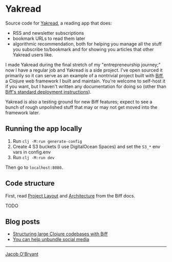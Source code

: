 # Yakread

Source code for [Yakread](https://yakread.com), a reading app that does:

- RSS and newsletter subscriptions
- bookmark URLs to read them later
- algorithmic recommendation, both for helping you manage all the stuff you subscribe to/bookmark
  and for showing you articles that other Yakread users like.

I made Yakread during the final stretch of my "entrepreneurship journey;" now I have a regular job
and Yakread is a side project. I've open sourced it primarily so it can serve as an example of a
nontrivial project built with [Biff](https://biffweb.com/), a Clojure web framework I built and
maintain. You're welcome to self-host it if you want, but I haven't written any documentation for
doing so (other than [Biff's standard deployment
instructions](https://biffweb.com/docs/reference/production/)).

Yakread is also a testing ground for new Biff features; expect to see a bunch of rough unpolished
stuff that may or may not get moved into the framework later.

## Running the app locally

1. Run `clj -M:run generate-config`
2. Create 4 S3 buckets (I use DigitalOcean Spaces) and set the `S3_*` env vars in config.env
3. Run `clj -M:run dev`

Then go to `localhost:8080`.

## Code structure

First, read [Project Layout](https://biffweb.com/docs/reference/project-layout/) and
[Architecture](https://biffweb.com/docs/reference/architecture/) from the Biff docs.

TODO

## Blog posts

- [Structuring large Clojure codebases with Biff](https://biffweb.com/p/structuring-large-codebases/)
- [You can help unbundle social media](https://obryant.dev/p/you-can-unbundle-social-media/)

---

[Jacob O'Bryant](https://obryant.dev)
